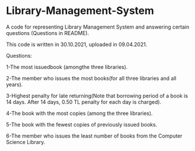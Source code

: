 # Library-Management-System
A code for representing Library Management System and answering certain questions (Questions in README).

This code is written in 30.10.2021, uploaded in 09.04.2021.

Questions:

1-The most issuedbook (amongthe three libraries).

2-The member who issues the most books(for all three libraries and all years).

3-Highest penalty for late returning(Note that borrowing period of a book is 14 days. After 14 days, 0.50 TL penalty for each day is charged).

4-The book with the most copies (among the three libraries).

5-The book with the fewest copies of previously issued books.

6-The member who issues the least number of books from the Computer Science Library.
